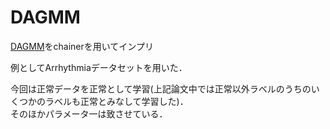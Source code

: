# DAGMM

[DAGMM](https://openreview.net/pdf?id=BJJLHbb0-)をchainerを用いてインプリ  

例としてArrhythmiaデータセットを用いた．  

今回は正常データを正常として学習(上記論文中では正常以外ラベルのうちのいくつかのラベルも正常とみなして学習した)．  
そのほかパラメータ一は致させている．
